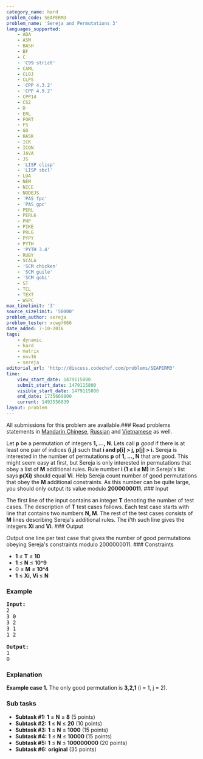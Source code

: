```yaml
---
category_name: hard
problem_code: SEAPERM3
problem_name: 'Sereja and Permutations 3'
languages_supported:
    - ADA
    - ASM
    - BASH
    - BF
    - C
    - 'C99 strict'
    - CAML
    - CLOJ
    - CLPS
    - 'CPP 4.3.2'
    - 'CPP 4.9.2'
    - CPP14
    - CS2
    - D
    - ERL
    - FORT
    - FS
    - GO
    - HASK
    - ICK
    - ICON
    - JAVA
    - JS
    - 'LISP clisp'
    - 'LISP sbcl'
    - LUA
    - NEM
    - NICE
    - NODEJS
    - 'PAS fpc'
    - 'PAS gpc'
    - PERL
    - PERL6
    - PHP
    - PIKE
    - PRLG
    - PYPY
    - PYTH
    - 'PYTH 3.4'
    - RUBY
    - SCALA
    - 'SCM chicken'
    - 'SCM guile'
    - 'SCM qobi'
    - ST
    - TCL
    - TEXT
    - WSPC
max_timelimit: '3'
source_sizelimit: '50000'
problem_author: sereja
problem_tester: xcwgf666
date_added: 7-10-2016
tags:
    - dynamic
    - hard
    - matrix
    - nov16
    - sereja
editorial_url: 'http://discuss.codechef.com/problems/SEAPERM3'
time:
    view_start_date: 1479115800
    submit_start_date: 1479115800
    visible_start_date: 1479115800
    end_date: 1735669800
    current: 1493556839
layout: problem
---
```

All submissions for this problem are available.###  Read problems statements in [Mandarin Chinese](http://www.codechef.com/download/translated/NOV16/mandarin/SEAPERM3.pdf), [Russian](http://www.codechef.com/download/translated/NOV16/russian/SEAPERM3.pdf) and [Vietnamese](http://www.codechef.com/download/translated/NOV16/vietnamese/SEAPERM3.pdf) as well.

Let **p** be a permutation of integers **1, ..., N**. Lets call **p** *good* if there is at least one pair of indices **(i,j)** such that **i and **p\[i\] > j, p\[j\] > i**.** Sereja is interested in the number of permutations **p** of **1, ..., N** that are good. This might seem easy at first, but Sereja is only interested in permutations that obey a list of **M** additional rules. Rule number **i (1 ≤ i ≤ M)** in Sereja's list says **p(Xi)** should equal **Vi**. Help Sereja count number of good permutations that obey the **M** additional constraints. As this number can be quite large, you should only output its value modulo **2000000011**. ### Input

The first line of the input contains an integer **T** denoting the number of test cases. The description of **T** test cases follows. Each test case starts with line that contains two numbers **N, M**. The rest of the test cases consists of **M** lines describing Sereja's additional rules. The **i**'th such line gives the integers **Xi** and **Vi**. ### Output

Output one line per test case that gives the number of good permutations obeying Sereja's constraints modulo 2000000011. ### Constraints

- **1** ≤ **T** ≤ **10**
- **1** ≤ **N** ≤ **10^9**
- 0 ≤ **M** ≤ **10^4**
- **1** ≤ **Xi, Vi** ≤ **N**

### Example

<pre><b>Input:</b>
<tt>2
3 0
3 2
3 1
1 2</tt>

<b>Output:</b>
<tt>1
0</tt>
</pre>
### Explanation

**Example case 1.** The only good permutation is **3,2,1** (i = 1, j = 2).

### Sub tasks

- **Subtask #1:** **1** ≤ **N** ≤ **8** (5 points)
- **Subtask #2:** **1** ≤ **N** ≤ **20** (10 points)
- **Subtask #3:** **1** ≤ **N** ≤ **1000** (15 points)
- **Subtask #4:** **1** ≤ **N** ≤ **10000** (15 points)
- **Subtask #5:** **1** ≤ **N** ≤ **100000000** (20 points)
- **Subtask #6:** **original** (35 points)
